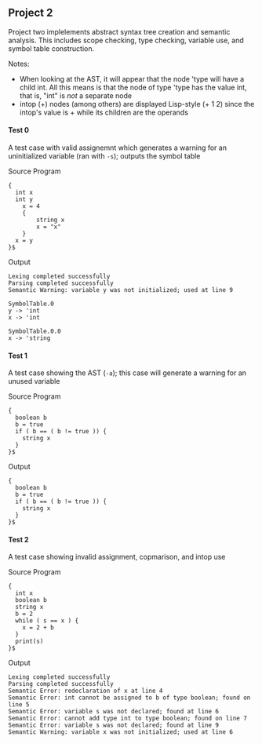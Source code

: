 ## Project 2

Project two implelements abstract syntax tree creation and semantic analysis. This includes scope checking, type checking, variable use, and symbol table construction.

Notes:

- When looking at the AST, it will appear that the node 'type will have a child int. All this means is that the node of type 'type has the value int, that is, "int" is _not_ a separate node
- intop (+) nodes (among others) are displayed Lisp-style (+ 1 2) since the intop's value is + while its children are the operands

#### Test 0
 
A test case with valid assignemnt which generates a warning for an uninitialized variable (ran with `-s`); outputs the symbol table

Source Program
```
{
  int x
  int y
	x = 4
	{
		string x
		x = "x"
	}
  x = y
}$
```

Output
```
Lexing completed successfully
Parsing completed successfully
Semantic Warning: variable y was not initialized; used at line 9

SymbolTable.0
y -> 'int
x -> 'int

SymbolTable.0.0
x -> 'string
```

#### Test 1
 
A test case showing the AST (`-a`); this case will generate a warning for an unused variable

Source Program
```
{
  boolean b
  b = true
  if ( b == ( b != true )) {
    string x
  }
}$
```

Output
```
{
  boolean b
  b = true
  if ( b == ( b != true )) {
    string x
  }
}$
```

#### Test 2
 
A test case showing invalid assignment, copmarison, and intop use

Source Program
```
{
  int x
  boolean b
  string x
  b = 2
  while ( s == x ) {
    x = 2 + b
  }
  print(s)
}$
```

Output
```
Lexing completed successfully
Parsing completed successfully
Semantic Error: redeclaration of x at line 4
Semantic Error: int cannot be assigned to b of type boolean; found on line 5
Semantic Error: variable s was not declared; found at line 6
Semantic Error: cannot add type int to type boolean; found on line 7
Semantic Error: variable s was not declared; found at line 9
Semantic Warning: variable x was not initialized; used at line 6
```
